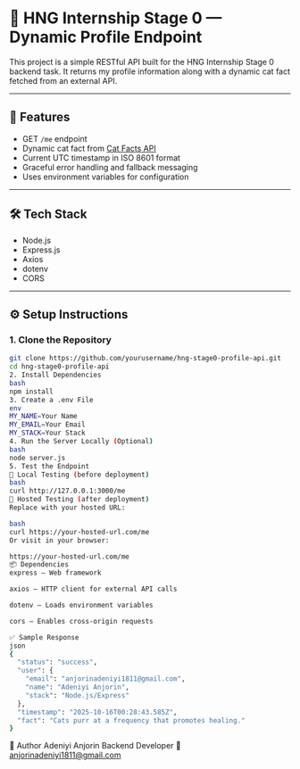 # 🚀 HNG Internship Stage 0 — Dynamic Profile Endpoint

This project is a simple RESTful API built for the HNG Internship Stage 0 backend task. It returns my profile information along with a dynamic cat fact fetched from an external API.

---

## 📌 Features

- GET `/me` endpoint
- Dynamic cat fact from [Cat Facts API](https://catfact.ninja/fact)
- Current UTC timestamp in ISO 8601 format
- Graceful error handling and fallback messaging
- Uses environment variables for configuration

---

## 🛠️ Tech Stack

- Node.js
- Express.js
- Axios
- dotenv
- CORS

---

## ⚙️ Setup Instructions

### 1. Clone the Repository
```bash
git clone https://github.com/yourusername/hng-stage0-profile-api.git
cd hng-stage0-profile-api
2. Install Dependencies
bash
npm install
3. Create a .env File
env
MY_NAME=Your Name
MY_EMAIL=Your Email
MY_STACK=Your Stack
4. Run the Server Locally (Optional)
bash
node server.js
5. Test the Endpoint
🔹 Local Testing (before deployment)
bash
curl http://127.0.0.1:3000/me
🔹 Hosted Testing (after deployment)
Replace with your hosted URL:

bash
curl https://your-hosted-url.com/me
Or visit in your browser:

https://your-hosted-url.com/me
📦 Dependencies
express — Web framework

axios — HTTP client for external API calls

dotenv — Loads environment variables

cors — Enables cross-origin requests

✅ Sample Response
json
{
  "status": "success",
  "user": {
    "email": "anjorinadeniyi1811@gmail.com",
    "name": "Adeniyi Anjorin",
    "stack": "Node.js/Express"
  },
  "timestamp": "2025-10-16T00:28:43.585Z",
  "fact": "Cats purr at a frequency that promotes healing."
}
```

📣 Author
Adeniyi Anjorin 
Backend Developer
📧 anjorinadeniyi1811@gmail.com